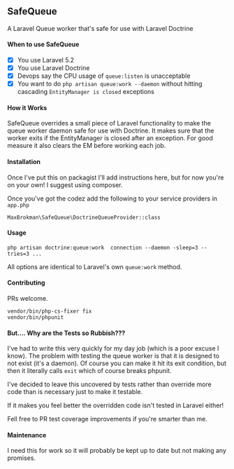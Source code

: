 ## SafeQueue

A Laravel Queue worker that's safe for use with Laravel Doctrine

#### When to use SafeQueue

- [x] You use Laravel 5.2
- [x] You use Laravel Doctrine
- [x] Devops say the CPU usage of `queue:listen` is unacceptable
- [x] You want to do `php artisan queue:work --daemon` without hitting cascading `EntityManager is closed` exceptions

#### How it Works

SafeQueue overrides a small piece of Laravel functionality to make the queue worker daemon safe for use with Doctrine.
It makes sure that the worker exits if the EntityManager is closed after an exception. For good measure it also clears the EM
before working each job.

#### Installation

Once I've put this on packagist I'll add instructions here, but for now you're on your own! I suggest using composer.

Once you've got the codez add the following to your service providers in `app.php`

```
MaxBrokman\SafeQueue\DoctrineQueueProvider::class
```

#### Usage

```
php artisan doctrine:queue:work  connection --daemon -sleep=3 --tries=3 ...
```

All options are identical to Laravel's own `queue:work` method.

#### Contributing

PRs welcome.

```
vendor/bin/php-cs-fixer fix
vendor/bin/phpunit
```

#### But.... Why are the Tests so Rubbish???

I've had to write this very quickly for my day job (which is a poor excuse I know). The problem with testing the queue
worker is that it is designed to not exist (it's a daemon). Of course you can make it hit its exit condition, but then it
literally calls `exit` which of course breaks phpunit.

I've decided to leave this uncovered by tests rather than override more code than is necessary just to make it testable.

If it makes you feel better the overridden code isn't tested in Laravel either!

Fell free to PR test coverage improvements if you're smarter than me.

#### Maintenance

I need this for work so it will probably be kept up to date but not making any promises.
